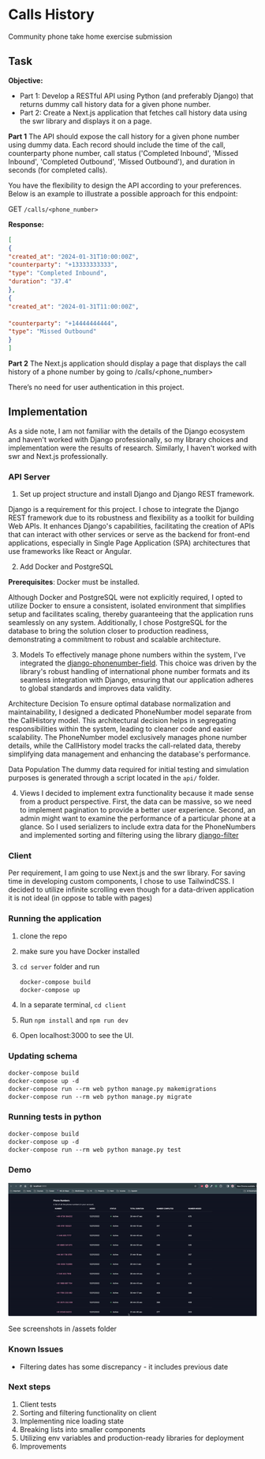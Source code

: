 # Calls History

Community phone take home exercise submission

## Task

**Objective:**

- Part 1: Develop a RESTful API using Python (and preferably Django) that returns
dummy call history data for a given phone number.
- Part 2: Create a Next.js application that fetches call history data using the swr library
and displays it on a page.

**Part 1**
The API should expose the call history for a given phone number using dummy data.
Each record should include the time of the call, counterparty phone number, call status
('Completed Inbound', 'Missed Inbound', 'Completed Outbound', 'Missed Outbound'),
and duration in seconds (for completed calls).

You have the flexibility to design the API according to your preferences. Below is an
example to illustrate a possible approach for this endpoint:

GET `/calls/<phone_number>`

**Response:**

```json
[
{
"created_at": "2024-01-31T10:00:00Z",
"counterparty": "+13333333333",
"type": "Completed Inbound",
"duration": "37.4"
},
{
"created_at": "2024-01-31T11:00:00Z",

"counterparty": "+14444444444",
"type": "Missed Outbound"
}
]
```

**Part 2**
The Next.js application should display a page that displays the call history of a phone
number by going to /calls/<phone_number>

There’s no need for user authentication in this project.

## Implementation

As a side note, I am not familiar with the details of the Django ecosystem and haven't worked with Django professionally, so my library choices and implementation were the results of research. Similarly, I haven't worked with swr and Next.js professionally.

### API Server

1. Set up project structure and install Django and Django REST framework.

Django is a requirement for this project. I chose to integrate the Django REST framework due to its robustness and flexibility as a toolkit for building Web APIs. It enhances Django's capabilities, facilitating the creation of APIs that can interact with other services or serve as the backend for front-end applications, especially in Single Page Application (SPA) architectures that use frameworks like React or Angular.

2. Add Docker and PostgreSQL

**Prerequisites**: Docker must be installed.

Although Docker and PostgreSQL were not explicitly required, I opted to utilize Docker to ensure a consistent, isolated environment that simplifies setup and facilitates scaling, thereby guaranteeing that the application runs seamlessly on any system. Additionally, I chose PostgreSQL for the database to bring the solution closer to production readiness, demonstrating a commitment to robust and scalable architecture.

3. Models
 To effectively manage phone numbers within the system, I've integrated the [django-phonenumber-field](https://django-phonenumber-field.readthedocs.io/en/latest/#django-phonenumber-field). This choice was driven by the library's robust handling of international phone number formats and its seamless integration with Django, ensuring that our application adheres to global standards and improves data validity.

Architecture Decision
To ensure optimal database normalization and maintainability, I designed a dedicated PhoneNumber model separate from the CallHistory model. This architectural decision helps in segregating responsibilities within the system, leading to cleaner code and easier scalability. The PhoneNumber model exclusively manages phone number details, while the CallHistory model tracks the call-related data, thereby simplifying data management and enhancing the database's performance.

Data Population
The dummy data required for initial testing and simulation purposes is generated through a script located in the `api/` folder.

4. Views
  I decided to implement extra functionality because it made sense from a product perspective. First, the data can be massive, so we need to implement pagination to provide a better user experience. Second, an admin might want to examine the performance of a particular phone at a glance. So I used serializers to include extra data for the PhoneNumbers and implemented sorting and filtering using the library [django-filter](https://django-filter.readthedocs.io/en/stable/)


### Client

Per requirement, I am going to use Next.js and the swr library. For saving time in developing custom components, I chose to use TailwindCSS.
I decided to utilize infinite scrolling even though for a data-driven application it is not ideal (in oppose to table with pages)

### Running the application

1. clone the repo
2. make sure you have Docker installed
3. `cd server` folder and run
   ```
   docker-compose build
   docker-compose up
   ```

4. In a separate terminal, `cd client`
5. Run `npm install` and `npm run dev`
6. Open localhost:3000 to see the UI.


### Updating schema
   ```
   docker-compose build
   docker-compose up -d
   docker-compose run --rm web python manage.py makemigrations
   docker-compose run --rm web python manage.py migrate
   ```

### Running tests in python
   ```
   docker-compose build
   docker-compose up -d
   docker-compose run --rm web python manage.py test
   ```

### Demo
![Demo GIF](assets/demo.gif)

See screenshots in /assets folder

### Known Issues

- Filtering dates has some discrepancy - it includes previous date

### Next steps

1. Client tests
2. Sorting and filtering functionality on client
2. Implementing nice loading state
3. Breaking lists into smaller components
4. Utilizing env variables and production-ready libraries for deployment
5. Improvements


